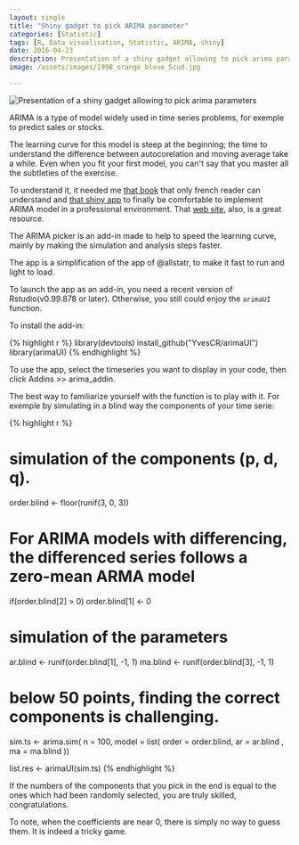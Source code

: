 ```yaml
---
layout: single
title: "Shiny gadget to pick ARIMA parameter"
categories: [Statistic]
tags: [R, Data visualisation, Statistic, ARIMA, shiny]
date: 2016-04-23
description: Presentation of a shiny gadget allowing to pick arima parameters
image: /assets/images/1998_orange_bleue_Scud.jpg

---
```


  <img src="https://yvescr.github.io/image/arimaUI_Picker.gif" alt="Presentation of a shiny gadget allowing to pick arima parameters" 
		style="margin:0px;margin-right:2%;text-align: center;vertical-align: middle;">

ARIMA is a type of model widely used in time series problems, for exemple to predict sales or stocks.

The learning curve for this model is steep at the beginning; the time to understand the difference between autocorelation and moving average take a while. Even when you fit your first model, you can't say that you master all the subtleties of the exercise.

To understand it, it needed me [that book](https://www.amazon.fr/S%C3%A9ries-temporelles-avec-M%C3%A9thodes-cas/dp/2817802071/277-5178286-1463028?ie=UTF8&tag=duckduckgo-ffnt-fr-21) that only french reader can understand and [that shiny app](http://alstatr.blogspot.co.uk/2013/12/r-explore-arima2-2-2-subclass-family-on.html) to finally be comfortable  to implement ARIMA model in a professional environment. That [web site](http://people.duke.edu/~rnau/411arim2.htm), also, is a great resource. 

The ARIMA picker is an add-in made to help to speed the learning curve, mainly by making the simulation and analysis steps faster.

The app is a simplification of the app of @allstatr, to make it fast to run and light to load.

To launch the app as an add-in, you need a recent version of Rstudio(v0.99.878 or later).
Otherwise, you still could enjoy the `arimaUI` function.

To install the add-in:


{% highlight r %}
library(devtools)
install_github("YvesCR/arimaUI")
library(arimaUI)
{% endhighlight %}

To use the app, select the timeseries you want to display in your code, then click Addins >> arima_addin.

The best way to familiarize yourself with the function is to play with it.
For exemple by simulating in a blind way the components of your time serie:


{% highlight r %}
# simulation of the components (p, d, q). 
order.blind <- floor(runif(3, 0, 3))

# For ARIMA models with differencing, the differenced series follows a zero-mean ARMA model
if(order.blind[2] > 0) order.blind[1] <- 0

# simulation of the parameters
ar.blind <- runif(order.blind[1], -1, 1)
ma.blind <- runif(order.blind[3], -1, 1)

# below 50 points, finding the correct components is challenging.
sim.ts <- arima.sim(
n = 100,
model = list(
  order = order.blind,
  ar = ar.blind
, ma = ma.blind
))

list.res <- arimaUI(sim.ts)
{% endhighlight %}

If the numbers of the components that you pick in the end is equal to the ones which had been randomly selected, you are truly skilled, congratulations.

To note, when the coefficients are near 0, there is simply no way to guess them. It is indeed a tricky game. 

